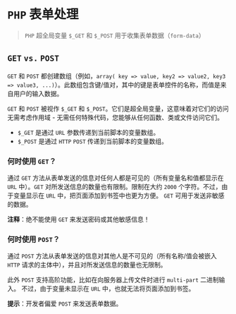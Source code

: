 # `PHP` 表单处理
> `PHP` 超全局变量 `$_GET` 和 `$_POST` 用于收集表单数据（`form-data`）

## `GET` `vs.` `POST`
`GET` 和 `POST` 都创建数组（例如，`array( key => value, key2 => value2, key3 => value3, ...)`）。此数组包含键/值对，其中的键是表单控件的名称，而值是来自用户的输入数据。

`GET` 和 `POST` 被视作 `$_GET` 和 `$_POST`。它们是超全局变量，这意味着对它们的访问无需考虑作用域 - 无需任何特殊代码，您能够从任何函数、类或文件访问它们。

- `$_GET` 是通过 `URL` 参数传递到当前脚本的变量数组。
- `$_POST` 是通过 `HTTP` `POST` 传递到当前脚本的变量数组。

### 何时使用 `GET`？
通过 `GET` 方法从表单发送的信息对任何人都是可见的（所有变量名和值都显示在 `URL` 中）。`GET` 对所发送信息的数量也有限制。限制在大约 `2000` 个字符。不过，由于变量显示在 `URL` 中，把页面添加到书签中也更为方便。
`GET` 可用于发送非敏感的数据。

**注释**：绝不能使用 `GET` 来发送密码或其他敏感信息！

### 何时使用 `POST`？
通过 `POST` 方法从表单发送的信息对其他人是不可见的（所有名称/值会被嵌入 `HTTP` 请求的主体中），并且对所发送信息的数量也无限制。

此外 `POST` 支持高阶功能，比如在向服务器上传文件时进行 `multi-part` 二进制输入。
不过，由于变量未显示在 `URL` 中，也就无法将页面添加到书签。

**提示**：开发者偏爱 `POST` 来发送表单数据。
